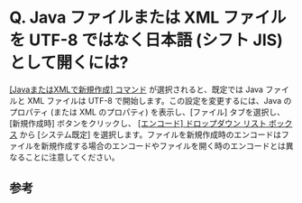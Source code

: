 # Q. Java ファイルまたは XML ファイルを UTF-8 ではなく日本語 (シフト JIS) として開くには?

[\[JavaまたはXMLで新規作成\] コマンド](../../cmd/file/file_new_config) が選択されると、既定では
Java ファイルと XML ファイルは UTF-8 で開始します。この設定を変更するには、Java のプロパティ (または XML のプロパティ)
を表示し、\[ファイル\] タブを選択し、\[新規作成時\] ボタンをクリックし、 [\[エンコード\] ドロップダウン リスト ボックス](../../dlg/properties/file/new_details/index) から
\[システム既定\]
を選択します。ファイルを新規作成時のエンコードはファイルを新規作成する場合のエンコードやファイルを開く時のエンコードとは異なることに注意してください。

## 参考
